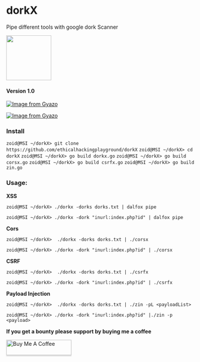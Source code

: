 # dorkX
Pipe different tools with google dork Scanner 

<p align="left">
  <img width="120" height="120" src="https://static.thenounproject.com/png/3095097-200.png">
</p>

#### Version 1.0

[![Image from Gyazo](https://i.gyazo.com/0e66c4d64bf0df9623c18b6e918309b8.gif)](https://gyazo.com/0e66c4d64bf0df9623c18b6e918309b8)

[![Image from Gyazo](https://i.gyazo.com/44ab7aae9b1c0812474278c120dc8807.gif)](https://gyazo.com/44ab7aae9b1c0812474278c120dc8807)


### Install

`zoid@MSI ~/dorkX> git clone https://github.com/ethicalhackingplayground/dorkX`
`zoid@MSI ~/dorkX> cd dorkX`
`zoid@MSI ~/dorkX> go build dorkx.go`
`zoid@MSI ~/dorkX> go build corsx.go`
`zoid@MSI ~/dorkX> go build csrfx.go`
`zoid@MSI ~/dorkX> go build zin.go`



### Usage:

**XSS**

`zoid@MSI ~/dorkX> ./dorkx -dorks dorks.txt | dalfox pipe`

`zoid@MSI ~/dorkX> ./dorkx -dork "inurl:index.php?id" | dalfox pipe`

**Cors**

`zoid@MSI ~/dorkX>  ./dorkx -dorks dorks.txt | ./corsx`

`zoid@MSI ~/dorkX> ./dorkx -dork "inurl:index.php?id" | ./corsx`

**CSRF**

`zoid@MSI ~/dorkX>  ./dorkx -dorks dorks.txt | ./csrfx`

`zoid@MSI ~/dorkX> ./dorkx -dork "inurl:index.php?id" | ./csrfx`

**Payload Injection**

`zoid@MSI ~/dorkX>  ./dorkx -dorks dorks.txt | ./zin -pL <payloadList>`

`zoid@MSI ~/dorkX> ./dorkx -dork "inurl:index.php?id" |./zin -p <payload>`


**If you get a bounty please support by buying me a coffee**

<a href="https://www.buymeacoffee.com/krypt0mux" target="_blank"><img src="https://www.buymeacoffee.com/assets/img/custom_images/orange_img.png" alt="Buy Me A Coffee" style="height: 41px !important;width: 174px !important;box-shadow: 0px 3px 2px 0px rgba(190, 190, 190, 0.5) !important;-webkit-box-shadow: 0px 3px 2px 0px rgba(190, 190, 190, 0.5) !important;" ></a>

